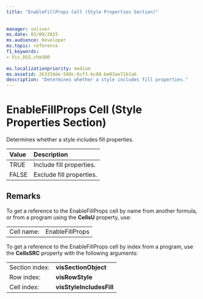 ```yaml
---
title: "EnableFillProps Cell (Style Properties Section)"
 
 
manager: soliver
ms.date: 03/09/2015
ms.audience: Developer
ms.topic: reference
f1_keywords:
- Vis_DSS.chm300
 
ms.localizationpriority: medium
ms.assetid: 2b3334de-588c-6cf3-bc88-be03ae71b1a6
description: "Determines whether a style includes fill properties."
---
```


# EnableFillProps Cell (Style Properties Section)

Determines whether a style includes fill properties.
  
|**Value**|**Description**|
|:-----|:-----|
|TRUE  <br/> |Include fill properties.  <br/> |
|FALSE  <br/> |Exclude fill properties.  <br/> |
   
## Remarks

To get a reference to the EnableFillProps cell by name from another formula, or from a program using the **CellsU** property, use: 
  
|||
|:-----|:-----|
|Cell name:  <br/> |EnableFillProps  <br/> |
   
To get a reference to the EnableFillProps cell by index from a program, use the **CellsSRC** property with the following arguments: 
  
|||
|:-----|:-----|
|Section index:  <br/> |**visSectionObject** <br/> |
|Row index:  <br/> |**visRowStyle** <br/> |
|Cell index:  <br/> |**visStyleIncludesFill** <br/> |
   

